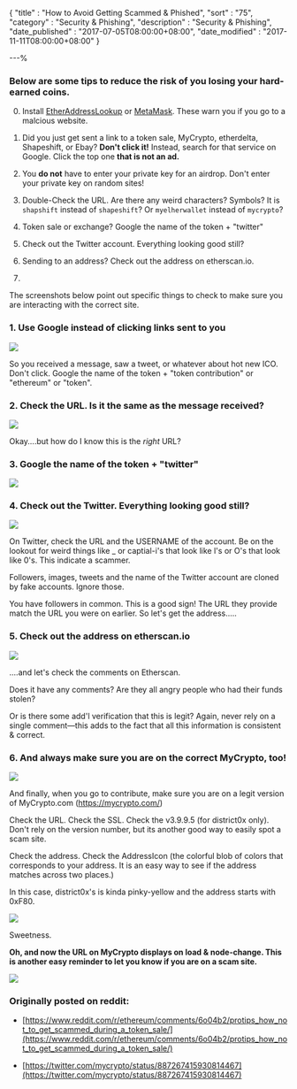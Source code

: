 {
"title"       : "How to Avoid Getting Scammed & Phished",
"sort"        : "75",
"category"    : "Security & Phishing",
"description" : "Security & Phishing",
"date_published" : "2017-07-05T08:00:00+08:00",
"date_modified"  : "2017-11-11T08:00:00+08:00"
}

---%



### Below are some tips to reduce the risk of you losing your hard-earned coins.

0. Install [EtherAddressLookup](https://chrome.google.com/webstore/detail/etheraddresslookup/pdknmigbbbhmllnmgdfalmedcmcefdfn) or [MetaMask](https://chrome.google.com/webstore/detail/metamask/nkbihfbeogaeaoehlefnkodbefgpgknn). These warn you if you go to a malcious website.

1. Did you just get sent a link to a token sale, MyCrypto, etherdelta, Shapeshift, or Ebay? **Don't click it!** Instead, search for that service on Google. Click the top one **that is not an ad.**

1. You **do not** have to enter your private key for an airdrop. Don't enter your private key on random sites!

2. Double-Check the URL. Are there any weird characters? Symbols? It is `shapshift` instead of `shapeshift`? Or `myelherwallet` instead of `mycrypto`?

3. Token sale or exchange? Google the name of the token + "twitter"

4. Check out the Twitter account. Everything looking good still?

5. Sending to an address? Check out the address on etherscan.io.
6.

The screenshots below point out specific things to check to make sure you are interacting with the correct site.


### 1. Use Google instead of clicking links sent to you

![](http://i.imgur.com/XwiVCSY.jpg)

So you received a message, saw a tweet, or whatever about hot new ICO. Don't click. Google the name of the token + "token contribution" or "ethereum" or "token".

### 2. Check the URL. Is it the same as the message received?

![](http://i.imgur.com/8wmJRYg.jpg)

Okay....but how do I know this is the *right* URL?

### 3. Google the name of the token + "twitter"

![](http://i.imgur.com/cLC6kWK.jpg)

### 4. Check out the Twitter. Everything looking good still?

![](http://i.imgur.com/EYwqZpL.jpg)

On Twitter, check the URL and the USERNAME of the account. Be on the lookout for weird things like _ or captial-i's that look like l's or O's that look like 0's. This indicate a scammer.

Followers, images, tweets and the name of the Twitter account are cloned by fake accounts. Ignore those.

You have followers in common. This is a good sign! The URL they provide match the URL you were on earlier. So let's get the address.....


### 5. Check out the address on etherscan.io

![](https://imgur.com/a/OWvMu)

....and let's check the comments on Etherscan.

Does it have any comments? Are they all angry people who had their funds stolen?

Or is there some add'l verification that this is legit? Again, never rely on a single comment—this adds to the fact that all this information is consistent & correct.

### 6. And always make sure you are on the correct MyCrypto, too!

![](https://imgur.com/a/f0lLf)

And finally, when you go to contribute, make sure you are on a legit version of MyCrypto.com (https://mycrypto.com/)

Check the URL. Check the SSL. Check the v3.9.9.5 (for district0x only). Don't rely on the version number, but its another good way to easily spot a scam site.

Check the address.  Check the AddressIcon (the colorful blob of colors that corresponds to your address. It is an easy way to see if the address matches across two places.)

In this case, district0x's is kinda pinky-yellow and the address starts with 0xF80.

![](http://i.imgur.com/1OvTydO.jpg)

Sweetness.

**Oh, and now the URL on MyCrypto displays on load & node-change. This is another easy reminder to let you know if you are on a scam site.**

![](https://imgur.com/a/8THIM)



### Originally posted on reddit:

- [https://www.reddit.com/r/ethereum/comments/6o04b2/protips_how_not_to_get_scammed_during_a_token_sale/](https://www.reddit.com/r/ethereum/comments/6o04b2/protips_how_not_to_get_scammed_during_a_token_sale/)

- [https://twitter.com/mycrypto/status/887267415930814467](https://twitter.com/mycrypto/status/887267415930814467)
